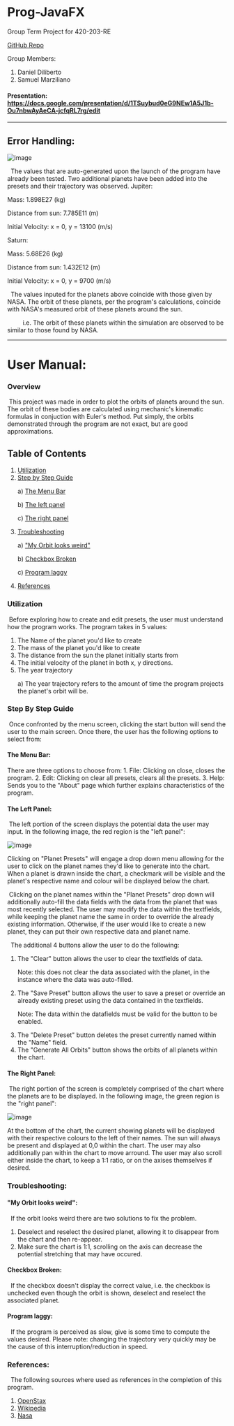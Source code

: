 # Prog-JavaFX
Group Term Project for 420-203-RE <p>
[GitHub Repo](https://github.com/ddiliberto123/Prog-JavaFX)

Group Members:
1. Daniel Diliberto
2. Samuel Marziliano

#### Presentation: https://docs.google.com/presentation/d/1TSuybud0eG9NEw1A5J1b-Ou7nbwAyAeCA-jcfqRL7rg/edit

---
## Error Handling:

![image](https://github.com/ddiliberto123/Prog-JavaFX/assets/114122493/75e349b9-73e5-46d8-8a6b-9c3c1ae1ddd3)

&nbsp; The values that are auto-generated upon the launch of the program have already been tested. Two additional planets have been added into the presets and their trajectory was observed. 
Jupiter: <p>
Mass: 1.898E27 (kg) <p>
Distance from sun: 7.785E11 (m) <p>
Initial Velocity: x = 0, y = 13100 (m/s) <p> <p>

Saturn: <p>
Mass: 5.68E26 (kg) <p>
Distance from sun: 1.432E12 (m) <p> 
Initial Velocity: x = 0, y = 9700 (m/s) <p> <p>

&nbsp; The values inputed for the planets above coincide with those given by NASA. The orbit of these planets, per the program's calculations, coincide with NASA's measured orbit of these planets around the sun. <p>
&nbsp;&nbsp;&nbsp;&nbsp;&nbsp;&nbsp;&nbsp;&nbsp;  i.e. The orbit of these planets within the simulation are observed to be similar to those found by NASA.

---

# User Manual:


### Overview

&nbsp;This project was made in order to plot the orbits of planets around the sun. The orbit of these bodies are calculated using mechanic's kinematic formulas in conjuction with Euler's method. Put simply, the orbits demonstrated through the program are not exact, but are good approximations.

## Table of Contents
1. [Utilization](#Utilization)
2. [Step by Step Guide](#Step-by-step-guide) <p>
  a) [The Menu Bar](#The-menu-bar) <p>
  b) [The left panel](#The-left-panel) <p> 
  c) [The right panel](#The-right-panel)
3. [Troubleshooting](#troubleshooting) <p>
  a) ["My Orbit looks weird"](#"My-Orbit-looks-weird") <p>
  b) [Checkbox Broken](#Checkbox-broken) <p>
  c) [Program laggy](#Program-laggy) 
4. [References](#references)

### Utilization
&nbsp;Before exploring how to create and edit presets, the user must understand how the program works. The program takes in 5 values:
  1. The Name of the planet you'd like to create
  2. The mass of the planet you'd like to create
  3. The distance from the sun the planet initially starts from
  4. The initial velocity of the planet in both x, y directions.
  5. The year trajectory <p>
      a) The year trajectory refers to the amount of time the program projects the planet's orbit will be.
  
### Step By Step Guide

&nbsp;Once confronted by the menu screen, clicking the start button will send the user to the main screen. Once there, the user has the following options to select from:

#### The Menu Bar:
  There are three options to choose from: 
    1. File: Clicking on close, closes the program.
    2. Edit: Clicking on clear all presets, clears all the presets.
    3. Help: Sends you to the "About" page which further explains characteristics of the program.

#### The Left Panel:

&nbsp;The left portion of the screen displays the potential data the user may input. In the following image, the red region is the "left panel":<p>
![image](https://github.com/ddiliberto123/Prog-JavaFX/assets/114122493/521cdc76-be72-4041-b786-e37c09078bef) <p>
Clicking on "Planet Presets" will engage a drop down menu allowing for the user to click on the planet names they'd like to generate into the chart. When a planet is drawn inside the chart, a checkmark will be visible and the planet's respective name and colour will be displayed below the chart. <p><p>
&nbsp;Clicking on the planet names within the "Planet Presets" drop down will additionally auto-fill the data fields with the data from the planet that was most recently selected. The user may modify the data within the textfields, while keeping the planet name the same in order to override the already existing information. Otherwise, if the user would like to create a new planet, they can put their own respective data and planet name. <p>

&nbsp; The additional 4 buttons allow the user to do the following:
1. The "Clear" button allows the user to clear the textfields of data. <p>
Note: this does not clear the data associated with the planet, in the instance where the data was auto-filled.
2. The "Save Preset" button allows the user to save a preset or override an already existing preset using the data contained in the textfields. <p>
Note: The data within the datafields must be valid for the button to be enabled.
3. The "Delete Preset" button deletes the preset currently named within the "Name" field.
4. The "Generate All Orbits" button shows the orbits of all planets within the chart.

#### The Right Panel:
&nbsp;The right portion of the screen is completely comprised of the chart where the planets are to be displayed. In the following image, the green region is the "right panel":<p>
![image](https://github.com/ddiliberto123/Prog-JavaFX/assets/114122493/521cdc76-be72-4041-b786-e37c09078bef) <p>
At the bottom of the chart, the current showing planets will be displayed with their respective colours to the left of their names. The sun will always be present and displayed at 0,0 within the chart. The user may also additionally pan within the chart to move arround. The user may also scroll either inside the chart, to keep a 1:1 ratio, or on the axises themselves if desired.

### Troubleshooting:

#### "My Orbit looks weird":
&nbsp; If the orbit looks weird there are two solutions to fix the problem.
1. Deselect and reselect the desired planet, allowing it to disappear from the chart and then re-appear.
2. Make sure the chart is 1:1, scrolling on the axis can decrease the potential stretching that may have occured.

#### Checkbox Broken:
&nbsp; If the checkbox doesn't display the correct value, i.e. the checkbox is unchecked even though the orbit is shown, deselect and reselect the associated planet.

#### Program laggy:
&nbsp; If the program is perceived as slow, give is some time to compute the values desired. Please note: changing the trajectory very quickly may be the cause of this interruption/reduction in speed.

### References:
&nbsp; The following sources where used as references in the completion of this program.
1. [OpenStax](https://openstax.org/books/university-physics-volume-1/pages/13-1-newtons-law-of-universal-gravitation) 
2. [Wikipedia](https://en.wikipedia.org/wiki/Euler_method#:~:text=In%20mathematics%20and%20computational%20science,with%20a%20given%20initial%20value)
3. [Nasa](https://nssdc.gsfc.nasa.gov/planetary/factsheet/)

